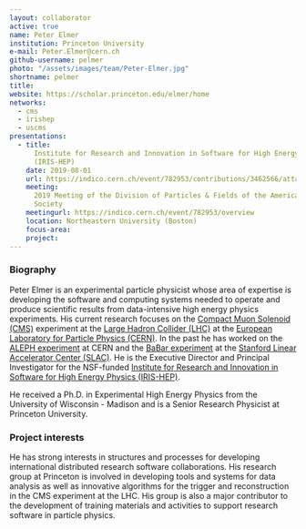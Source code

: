 ```yaml
---
layout: collaborator
active: true
name: Peter Elmer
institution: Princeton University
e-mail: Peter.Elmer@cern.ch
github-username: pelmer
photo: "/assets/images/team/Peter-Elmer.jpg"
shortname: pelmer
title: 
website: https://scholar.princeton.edu/elmer/home
networks:
  - cms
  - irishep
  - uscms
presentations:
  - title:
      Institute for Research and Innovation in Software for High Energy Physics
      (IRIS-HEP)
    date: 2019-08-01
    url: https://indico.cern.ch/event/782953/contributions/3462566/attachments/1889484/3115717/IRIS-HEP-APS-DPF-2019.pdf
    meeting:
      2019 Meeting of the Division of Particles & Fields of the American Physical
      Society
    meetingurl: https://indico.cern.ch/event/782953/overview
    location: Northeastern University (Boston)
    focus-area:
    project:
---
```


### Biography

Peter Elmer is an experimental particle physicist whose area of expertise is developing the software and computing systems needed to operate and produce scientific results from data-intensive high energy physics experiments. His current research focuses on the [Compact Muon Solenoid (CMS)](https://cms.cern) experiment at the [Large Hadron Collider (LHC)](http://home.web.cern.ch/topics/large-hadron-collider) at the [European Laboratory for Particle Physics (CERN)](http://home.web.cern.ch/). In the past he has worked on the [ALEPH experiment](http://home.web.cern.ch/about/experiments/aleph) at CERN and the [BaBar experiment](http://www-public.slac.stanford.edu/babar/) at the [Stanford Linear Accelerator Center (SLAC)](https://www6.slac.stanford.edu/). 
He is the Executive Director and Principal Investigator for the NSF-funded [Institute for Research and Innovation in Software for High Energy Physics (IRIS-HEP)](http://iris-hep.org/).

He received a Ph.D. in Experimental High Energy Physics from the University of Wisconsin - Madison and is a Senior Research Physicist at Princeton University.

### Project interests

  He has strong interests in structures and processes for developing international distributed research software collaborations. His research group at Princeton is involved in developing tools and systems for data analysis as well as innovative algorithms for the trigger and reconstruction in the CMS experiment at the LHC. His group is also a major contributor to the development of training materials and activities to support research software in particle physics.

